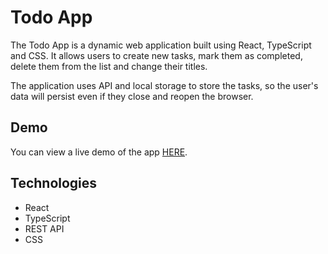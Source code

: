 # Todo App

The Todo App is a dynamic web application built using React, TypeScript and CSS. It allows users to create new tasks, mark them as completed, delete them from the list and change their titles.

The application uses API and local storage to store the tasks, so the user's data will persist even if they close and reopen the browser.

## Demo

You can view a live demo of the app [HERE](https://oksanabaloh.github.io/Todo_App/).

## Technologies
 - React
 - TypeScript
 - REST API
 - CSS
